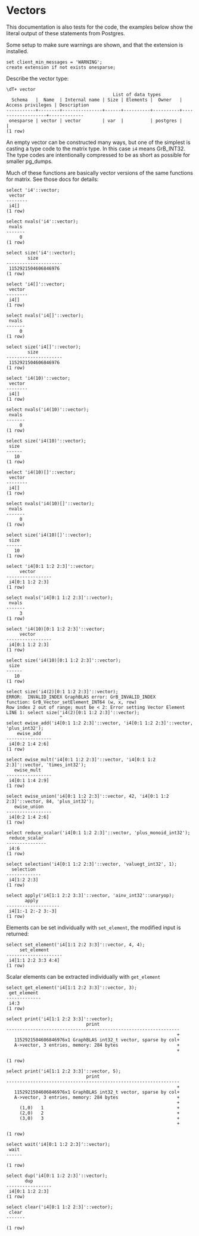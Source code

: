 # Vectors

This documentation is also tests for the code, the examples below
show the literal output of these statements from Postgres.

Some setup to make sure warnings are shown, and that the extension
is installed.
``` postgres-console
set client_min_messages = 'WARNING';
create extension if not exists onesparse;
```
Describe the vector type:
``` postgres-console
\dT+ vector
                                        List of data types
  Schema   |  Name  | Internal name | Size | Elements |  Owner   | Access privileges | Description 
-----------+--------+---------------+------+----------+----------+-------------------+-------------
 onesparse | vector | vector        | var  |          | postgres |                   | 
(1 row)

```
An empty vector can be constructed many ways, but one of the
simplest is casting a type code to the matrix type.  In this case
`i4` means GrB_INT32.  The type codes are intentionally compressed
to be as short as possible for smaller pg_dumps.

Much of these functions are basically vector versions of the same
functions for matrix.  See those docs for details:
``` postgres-console
select 'i4'::vector;
 vector 
--------
 i4[]
(1 row)

select nvals('i4'::vector);
 nvals 
-------
     0
(1 row)

select size('i4'::vector);
        size         
---------------------
 1152921504606846976
(1 row)

select 'i4[]'::vector;
 vector 
--------
 i4[]
(1 row)

select nvals('i4[]'::vector);
 nvals 
-------
     0
(1 row)

select size('i4[]'::vector);
        size         
---------------------
 1152921504606846976
(1 row)

select 'i4(10)'::vector;
 vector 
--------
 i4[]
(1 row)

select nvals('i4(10)'::vector);
 nvals 
-------
     0
(1 row)

select size('i4(10)'::vector);
 size 
------
   10
(1 row)

select 'i4(10)[]'::vector;
 vector 
--------
 i4[]
(1 row)

select nvals('i4(10)[]'::vector);
 nvals 
-------
     0
(1 row)

select size('i4(10)[]'::vector);
 size 
------
   10
(1 row)

select 'i4[0:1 1:2 2:3]'::vector;
     vector      
-----------------
 i4[0:1 1:2 2:3]
(1 row)

select nvals('i4[0:1 1:2 2:3]'::vector);
 nvals 
-------
     3
(1 row)

select 'i4(10)[0:1 1:2 2:3]'::vector;
     vector      
-----------------
 i4[0:1 1:2 2:3]
(1 row)

select size('i4(10)[0:1 1:2 2:3]'::vector);
 size 
------
   10
(1 row)

select size('i4(2)[0:1 1:2 2:3]'::vector);
ERROR:  INVALID_INDEX GraphBLAS error: GrB_INVALID_INDEX
function: GrB_Vector_setElement_INT64 (w, x, row)
Row index 2 out of range; must be < 2: Error setting Vector Element
LINE 1: select size('i4(2)[0:1 1:2 2:3]'::vector);
                    ^
select ewise_add('i4[0:1 1:2 2:3]'::vector, 'i4[0:1 1:2 2:3]'::vector, 'plus_int32');
    ewise_add    
-----------------
 i4[0:2 1:4 2:6]
(1 row)

select ewise_mult('i4[0:1 1:2 2:3]'::vector, 'i4[0:1 1:2 2:3]'::vector, 'times_int32');
   ewise_mult    
-----------------
 i4[0:1 1:4 2:9]
(1 row)

select ewise_union('i4[0:1 1:2 2:3]'::vector, 42, 'i4[0:1 1:2 2:3]'::vector, 84, 'plus_int32');
   ewise_union   
-----------------
 i4[0:2 1:4 2:6]
(1 row)

select reduce_scalar('i4[0:1 1:2 2:3]'::vector, 'plus_monoid_int32');
 reduce_scalar 
---------------
 i4:6
(1 row)

select selection('i4[0:1 1:2 2:3]'::vector, 'valuegt_int32', 1);
  selection  
-------------
 i4[1:2 2:3]
(1 row)

select apply('i4[1:1 2:2 3:3]'::vector, 'ainv_int32'::unaryop);
       apply        
--------------------
 i4[1:-1 2:-2 3:-3]
(1 row)

```
Elements can be set individually with `set_element`, the modified
input is returned:
``` postgres-console
select set_element('i4[1:1 2:2 3:3]'::vector, 4, 4);
     set_element     
---------------------
 i4[1:1 2:2 3:3 4:4]
(1 row)

```
Scalar elements can be extracted individually with `get_element`
``` postgres-console
select get_element('i4[1:1 2:2 3:3]'::vector, 3);
 get_element 
-------------
 i4:3
(1 row)

select print('i4[1:1 2:2 3:3]'::vector);
                              print                              
-----------------------------------------------------------------
                                                                +
   1152921504606846976x1 GraphBLAS int32_t vector, sparse by col+
   A->vector, 3 entries, memory: 284 bytes                      +
                                                                +
 
(1 row)

select print('i4[1:1 2:2 3:3]'::vector, 5);
                              print                              
-----------------------------------------------------------------
                                                                +
   1152921504606846976x1 GraphBLAS int32_t vector, sparse by col+
   A->vector, 3 entries, memory: 284 bytes                      +
                                                                +
     (1,0)   1                                                  +
     (2,0)   2                                                  +
     (3,0)   3                                                  +
                                                                +
 
(1 row)

select wait('i4[0:1 1:2 2:3]'::vector);
 wait 
------
 
(1 row)

select dup('i4[0:1 1:2 2:3]'::vector);
       dup       
-----------------
 i4[0:1 1:2 2:3]
(1 row)

select clear('i4[0:1 1:2 2:3]'::vector);
 clear 
-------
 
(1 row)

```